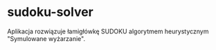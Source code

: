 # sudoku-solver
Aplikacja rozwiązuje łamigłówkę SUDOKU algorytmem heurystycznym "Symulowane wyżarzanie".